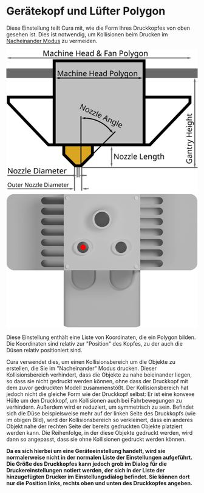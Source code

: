 Gerätekopf und Lüfter Polygon
====
Diese Einstellung teilt Cura mit, wie die Form Ihres Druckkopfes von oben gesehen ist. Dies ist notwendig, um Kollisionen beim Drucken im [Nacheinander Modus](../blackmagic/print_sequence.md) zu vermeiden.

![Abmessungen des Druckkopfes](../../../articles/images/head_dimensions.svg)
![Von oben gesehen, ist die Form des Druckkopfes relativ zur Düsenposition](../../../articles/images/machine_head_with_fans_polygon.png)

Diese Einstellung enthält eine Liste von Koordinaten, die ein Polygon bilden. Die Koordinaten sind relativ zur "Position" des Kopfes, zu der auch die Düsen relativ positioniert sind.

Cura verwendet dies, um einen Kollisionsbereich um die Objekte zu erstellen, die Sie im  "Nacheinander" Modus drucken. Dieser Kollisionsbereich verhindert, dass die Objekte zu nahe beieinander liegen, so dass sie nicht gedruckt werden können, ohne dass der Druckkopf mit dem zuvor gedruckten Modell zusammenstößt. Der Kollisionsbereich hat jedoch nicht die gleiche Form wie der Druckkopf selbst: Er ist eine konvexe Hülle um den Druckkopf, um Kollisionen auch bei Fahrbewegungen zu verhindern. Außerdem wird er reduziert, um symmetrisch zu sein. Befindet sich die Düse beispielsweise mehr auf der linken Seite des Druckkopfs (wie im obigen Bild), wird der Kollisionsbereich so verkleinert, dass ein anderes Objekt nahe der rechten Seite der bereits gedruckten Objekte platziert werden kann. Die Reihenfolge, in der diese Objekte gedruckt werden, wird dann so angepasst, dass sie ohne Kollisionen gedruckt werden können.

**Da es sich hierbei um eine Geräteeinstellung handelt, wird sie normalerweise nicht in der normalen Liste der Einstellungen aufgeführt. Die Größe des Druckkopfes kann jedoch grob im Dialog für die Druckereinstellungen notiert werden, der sich in der Liste der hinzugefügten Drucker im Einstellungsdialog befindet. Sie können dort nur die Position links, rechts oben und unten des Druckkopfes angeben.**